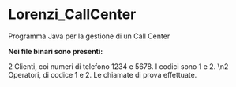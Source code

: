 # Lorenzi_CallCenter
Programma Java per la gestione di un Call Center


<b> Nei file binari sono presenti: </b>

2 Clienti, coi numeri di telefono 1234 e 5678. I codici sono 1 e 2.
\n2 Operatori, di codice 1 e 2.
Le chiamate di prova effettuate.
